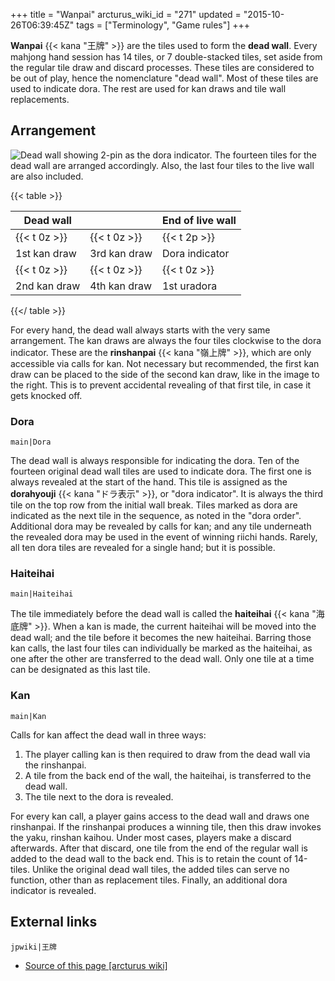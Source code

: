 +++
title = "Wanpai"
arcturus_wiki_id = "271"
updated = "2015-10-26T06:39:45Z"
tags = ["Terminology", "Game rules"]
+++

**Wanpai** {{< kana "王牌" >}} are the tiles used to form the **dead wall**. Every mahjong hand
session has 14 tiles, or 7 double-stacked tiles, set aside from the regular tile draw and discard
processes. These tiles are considered to be out of play, hence the nomenclature "dead wall". Most of
these tiles are used to indicate dora. The rest are used for kan draws and tile wall replacements.

## Arrangement

![Dead wall showing 2-pin as the dora indicator.](Dora_and_Wanpai.jpg "Dead wall showing 2-pin as the dora indicator.")
The fourteen tiles for the dead wall are arranged accordingly. Also, the last four tiles to the live
wall are also included.

{{< table >}}

| Dead wall    |              | End of live wall |
| ------------ | ------------ | ---------------- |
| {{< t 0z >}} | {{< t 0z >}} | {{< t 2p >}}     |
| 1st kan draw | 3rd kan draw | Dora indicator   |
| {{< t 0z >}} | {{< t 0z >}} | {{< t 0z >}}     |
| 2nd kan draw | 4th kan draw | 1st uradora      |

{{</ table >}}

For every hand, the dead wall always starts with the very same arrangement. The kan draws are always
the four tiles clockwise to the dora indicator. These are the **rinshanpai** {{< kana "嶺上牌" >}},
which are only accessible via calls for kan. Not necessary but recommended, the first kan draw can
be placed to the side of the second kan draw, like in the image to the right. This is to prevent
accidental revealing of that first tile, in case it gets knocked off.

### Dora

`main|Dora`

The dead wall is always responsible for indicating the dora. Ten of the fourteen original dead wall
tiles are used to indicate dora. The first one is always revealed at the start of the hand. This
tile is assigned as the **dorahyouji** {{< kana "ドラ表示" >}}, or "dora indicator". It is always
the third tile on the top row from the initial wall break. Tiles marked as dora are indicated as the
next tile in the sequence, as noted in the "dora order". Additional dora may be revealed by calls
for kan; and any tile underneath the revealed dora may be used in the event of winning riichi hands.
Rarely, all ten dora tiles are revealed for a single hand; but it is possible.

### Haiteihai

`main|Haiteihai`

The tile immediately before the dead wall is called the **haiteihai** {{< kana "海底牌" >}}. When a
kan is made, the current haiteihai will be moved into the dead wall; and the tile before it becomes
the new haiteihai. Barring those kan calls, the last four tiles can individually be marked as the
haiteihai, as one after the other are transferred to the dead wall. Only one tile at a time can be
designated as this last tile.

### Kan

`main|Kan`

Calls for kan affect the dead wall in three ways:

1.  The player calling kan is then required to draw from the dead wall via the rinshanpai.
2.  A tile from the back end of the wall, the haiteihai, is transferred to the dead wall.
3.  The tile next to the dora is revealed.

For every kan call, a player gains access to the dead wall and draws one rinshanpai. If the
rinshanpai produces a winning tile, then this draw invokes the yaku, rinshan kaihou. Under most
cases, players make a discard afterwards. After that discard, one tile from the end of the regular
wall is added to the dead wall to the back end. This is to retain the count of 14-tiles. Unlike the
original dead wall tiles, the added tiles can serve no function, other than as replacement tiles.
Finally, an additional dora indicator is revealed.

## External links

`jpwiki|王牌`

- [Source of this page [arcturus wiki]](http://arcturus.su/wiki/Wanpai)
